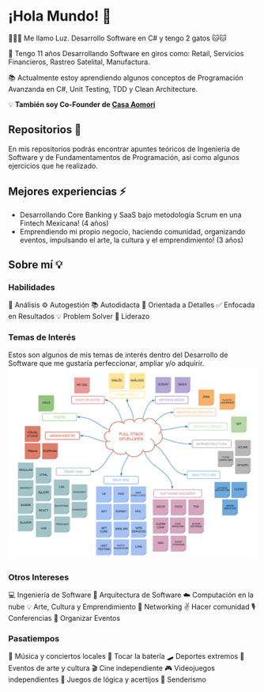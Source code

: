 # ¡Hola Mundo! 👋

👨🏻‍💻 Me llamo Luz. Desarrollo Software en C# y tengo 2 gatos 🐱🐱

💼 Tengo 11 años Desarrollando Software en giros como: Retail, Servicios Financieros, Rastreo Satelital, Manufactura.

📚 Actualmente estoy aprendiendo algunos conceptos de Programación Avanzanda en C#, Unit Testing, TDD y Clean Architecture.

💡 **También soy Co-Founder de [Casa Aomori](https://www.casaaomori.com/)**


## Repositorios 📓
En mis repositorios podrás encontrar apuntes teóricos de Ingeniería de Software y de Fundamentamentos de Programación, así como algunos ejercicios que he realizado.

## Mejores experiencias ⚡
- Desarrollando Core Banking y SaaS bajo metodología Scrum en una Fintech Mexicana! (4 años)
- Emprendiendo mi propio negocio, haciendo comunidad, organizando eventos, impulsando el arte, la cultura y el emprendimiento! (3 años)

## Sobre mí 💡

### Habilidades
🧠 Análisis
⚙️ Autogestión
📚 Autodidacta
🔎 Orientada a Detalles
✅ Enfocada en Resultados
💡 Problem Solver
🤝 Liderazo

### Temas de Interés
Estos son algunos de mis temas de interés dentro del Desarrollo de Software que me gustaría perfeccionar, ampliar y/o adquirir.
![Full Stack Developer](https://github.com/luzyrawr/luzyrawr/blob/main/Full%20Stack%20Developer.png)

### Otros Intereses
💻 Ingeniería de Software
🧠 Arquitectura de Software
☁️ Computación en la nube
💡 Arte, Cultura y Emprendimiento
🤝 Networking
✌️ Hacer comunidad
🎙️ Conferencias
📝 Organizar Eventos

### Pasatiempos
🎸 Música y conciertos locales
🥁 Tocar la batería
🛹 Deportes extremos
🎨 Eventos de arte y cultura
🎬 Cine independiente
🎮 Videojuegos independientes
🧩 Juegos de lógica y acertijos
🌲 Senderismo
